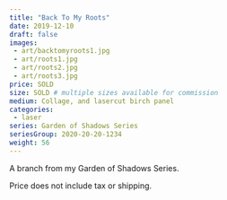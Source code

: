 ```yaml
---
title: "Back To My Roots"
date: 2019-12-10
draft: false
images:
 - art/backtomyroots1.jpg
 - art/roots1.jpg
 - art/roots2.jpg
 - art/roots3.jpg
price: SOLD
size: SOLD # multiple sizes available for commission
medium: Collage, and lasercut birch panel
categories:
 - laser
series: Garden of Shadows Series
seriesGroup: 2020-20-20-1234
weight: 56
---
```


A branch from my Garden of Shadows Series. 

Price does not include tax or shipping.
